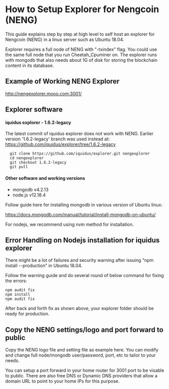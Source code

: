 # How to Setup Explorer for Nengcoin (NENG) 

This guide explains step by step at high level to self host an explorer for Nengcoin (NENG) in a linux server such as Ubuntu 18.04.

Explorer requires a full node of NENG with "-txindex" flag.  You could use the same full node that you run Cheetah_Cpuminer on.
The explorer runs with mongodb that also needs about 1G of disk for storing the blockchain content in its database. 

## Example of Working NENG Explorer

http://nengexplorer.mooo.com:3001/

## Explorer software

#### iquidus explorer - 1.6.2-legacy

The latest commit of iquidus explorer does not work with NENG.  Earlier version '1.6.2-legacy' branch was used instead at:
https://github.com/iquidus/explorer/tree/1.6.2-legacy

```
  git clone https://github.com/iquidus/explorer.git nengexplorer
  cd nengexplorer
  git checkout 1.6.2-legacy
  git pull 

```

#### Other software and working versions

* mongodb v4.2.13 
* node.js v12.18.4

Follow guide here for installing mongodb in various version of Ubuntu linux:

https://docs.mongodb.com/manual/tutorial/install-mongodb-on-ubuntu/

For nodejs, we recommend using nvm method for installation. 

## Error Handling on Nodejs installation for iquidus explorer

There might be a lot of failures and security warning after issuing "npm install --production" in Ubuntu 18.04. 

Follow the warning guide and do several round of below command for fixing the errors:
```
npm audit fix
npm install
npm audit fix
```

After back and forth fix as shown above, your explorer folder should be ready for production. 

## Copy the NENG settings/logo and port forward to public

Copy the NENG logo file and setting file as example here. You can modify and change full node/mongodb user/password, port, etc to tailor to your needs. 

You can setup a port forward in your home router for 3001 port to be visable to public. There are also free DNS or Dynamic DNS providers 
that allow a domain URL to point to your home IPs for this purpose. 
